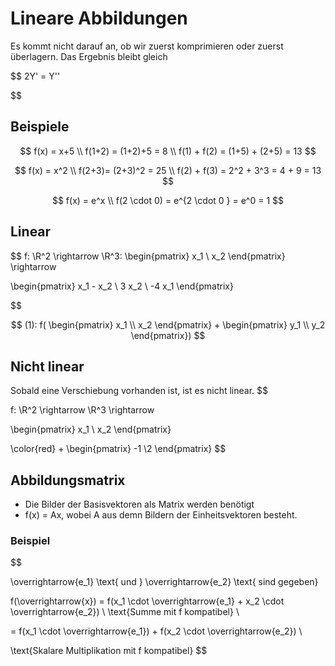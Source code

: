 # Lineare Abbildungen

Es kommt nicht darauf an, ob wir zuerst komprimieren oder zuerst überlagern. Das Ergebnis bleibt gleich

$$
2Y' = Y''

$$

## Beispiele

$$
f(x) = x+5 \\
f(1+2) = (1+2)+5 = 8 \\
f(1) + f(2) = (1+5) + (2+5) = 13
$$

$$
f(x) = x^2 \\
f(2+3)= (2+3)^2 = 25 \\
f(2) + f(3) = 2^2 + 3^3 = 4 + 9 = 13
$$

$$
f(x) = e^x \\
f(2 \cdot 0) = e^{2 \cdot 0 } = e^0 = 1
$$

## Linear
$$
f: \R^2 \rightarrow \R^3:
\begin{pmatrix}
x_1 \\ x_2
\end{pmatrix}
\rightarrow

\begin{pmatrix}
x_1 - x_2 \\
3 x_2 \\
-4 x_1
\end{pmatrix}

$$


$$
(1): f(
    \begin{pmatrix}
    x_1 \\ x_2 \end{pmatrix}
 +
 \begin{pmatrix}
    y_1 \\ y_2
 \end{pmatrix})
$$

## Nicht linear
Sobald eine Verschiebung vorhanden ist, ist es nicht linear.
$$

f: \R^2 \rightarrow \R^3 \rightarrow

\begin{pmatrix}
x_1 \\
x_2
\end{pmatrix}

\color{red}
+
\begin{pmatrix}
-1 \\2
\end{pmatrix}
$$


## Abbildungsmatrix
- Die Bilder der Basisvektoren als Matrix werden benötigt
- f(x) = Ax, wobei A aus demn Bildern der Einheitsvektoren besteht.



### Beispiel
$$

\overrightarrow{e_1} \text{ und } \overrightarrow{e_2} \text{ sind gegeben}
$$
$$

f(\overrightarrow{x}) = f(x_1 \cdot \overrightarrow{e_1} + x_2 \cdot \overrightarrow{e_2}) \\
\text{Summe mit f kompatibel} \\

= f(x_1 \cdot \overrightarrow{e_1}) + f(x_2 \cdot \overrightarrow{e_2}) \\

\text{Skalare Multiplikation mit f kompatibel}
$$


